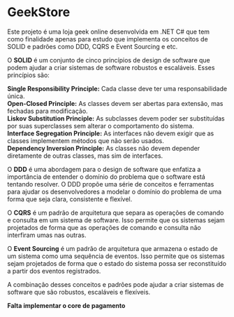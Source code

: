 # GeekStore
Este projeto é uma loja geek online desenvolvida em .NET C# que tem como finalidade apenas para estudo que implementa os conceitos de SOLID e padrões como DDD, CQRS e Event Sourcing e etc.

O **SOLID** é um conjunto de cinco princípios de design de software que podem ajudar a criar sistemas de software robustos e escaláveis. Esses princípios são:

**Single Responsibility Principle:** Cada classe deve ter uma responsabilidade única.<br/>
**Open-Closed Principle:** As classes devem ser abertas para extensão, mas fechadas para modificação.<br/>
**Liskov Substitution Principle:** As subclasses devem poder ser substituídas por suas superclasses sem alterar o comportamento do sistema.<br/>
**Interface Segregation Principle:** As interfaces não devem exigir que as classes implementem métodos que não serão usados.<br/>
**Dependency Inversion Principle:** As classes não devem depender diretamente de outras classes, mas sim de interfaces.<br/>

O **DDD** é uma abordagem para o design de software que enfatiza a importância de entender o domínio do problema que o software está tentando resolver. O DDD propõe uma série de conceitos e ferramentas para ajudar os desenvolvedores a modelar o domínio do problema de uma forma que seja clara, consistente e flexível.

O **CQRS** é um padrão de arquitetura que separa as operações de comando e consulta em um sistema de software. Isso permite que os sistemas sejam projetados de forma que as operações de comando e consulta não interfiram umas nas outras.

O **Event Sourcing** é um padrão de arquitetura que armazena o estado de um sistema como uma sequência de eventos. Isso permite que os sistemas sejam projetados de forma que o estado do sistema possa ser reconstituído a partir dos eventos registrados.

A combinação desses conceitos e padrões pode ajudar a criar sistemas de software que são robustos, escaláveis e flexíveis.

**Falta implementar o core de pagamento**
